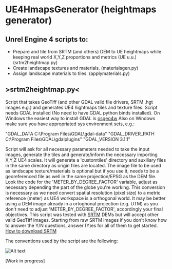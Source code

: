# UE4HmapsGenerator (heightmaps generator)
## Unrel Engine 4 scripts to:
- Prepare and tile from SRTM (and others) DEM to UE heightmaps while keeping real world X,Y,Z proportions and metrics (UE u.u.) (srtm2heightmap.py)
- Create landscape textures and materials. (materialsgen.py)
- Assign landscape materials to tiles. (applymaterials.py)

## >srtm2heightmap.py<
Script that takes GeoTiff (and other GDAL valid file drivers, SRTM .hgt images e.g.) and generates UE4 hightmaps tiles and texture files. Script needs GDAL installed (No need to have GDAL python binds installed). On Windows the easiest way to install GDAL is [osgeo4w]
Also on Windows make sure you have appropriated sys environment sets, e.g.:

"GDAL_DATA C:\Program Files\GDAL\gdal-data"
"GDAL_DRIVER_PATH C:\Program Files\GDAL\gdalplugins"
"GDAL_VERSION 3.1.1"

Script will ask for all necessary parameters needed to take the input images, generate the tiles and generate/inform the necessary importing X,Y,Z UE4 scales.
It will generate a 'customtiles' directory and auxiliary files in the same directory as origin files are located. The image file to be used as landscape texture/materials is optional but if you use it, needs to be a georeferenced file as well in the same projection/EPSG as the DEM file.
Look the code for the 'METER_BY_DEGREE_FACTOR' variable, adjust as necessary depending the part of the globe you're working. This conversion is necessary as we need convert spatial resolution (pixel size) to a metric reference (meter) as UE4 workspace is a orthogonal world. It may be better using a DEM image already in a ortoghonal projection (e.g. UTM) as you don't need to adjust 'METER_BY_DEGREE_FACTOR', accordingly your final objectives.
This script was tested with [SRTM] DEMs but will accept other valid GeoTiff images.
Starting from raw SRTM images if you don't know how to answer the Y/N questions, answer (Y)es for all of them to get started.
[How to download SRTM]

The conventions used by the script are the following:

![Alt text](https://github.com/Rodrigo-NH/UE4HmapsGenerator/readmeassets/origin.jpg "Scene origin")

[Work in progress]

[How to download SRTM]: https://www.youtube.com/watch?v=0YPFegTcL4w
[SRTM]: https://www2.jpl.nasa.gov/srtm/
[osgeo4w]: https://trac.osgeo.org/osgeo4w/